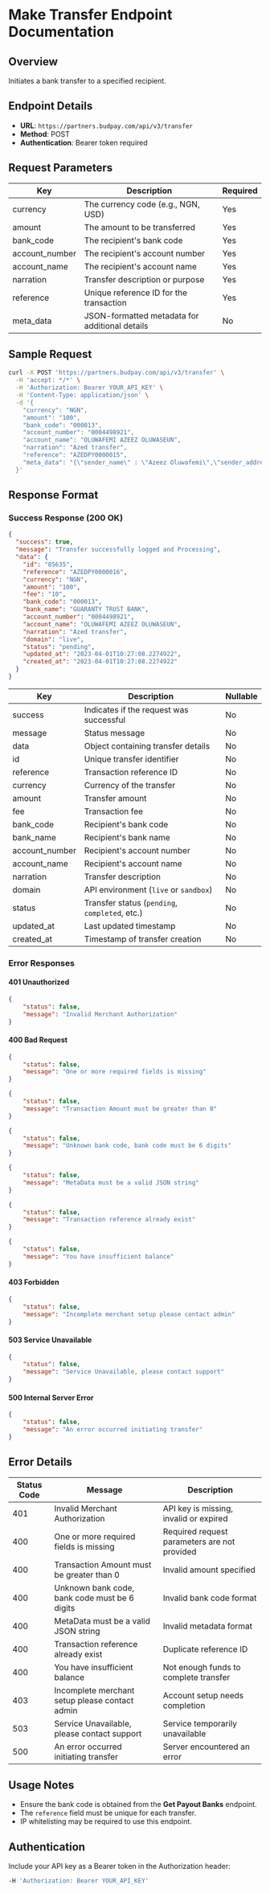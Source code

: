 # Make Transfer Endpoint Documentation

## Overview
Initiates a bank transfer to a specified recipient.

## Endpoint Details
- **URL**: `https://partners.budpay.com/api/v3/transfer`
- **Method**: POST
- **Authentication**: Bearer token required

## Request Parameters

| Key          | Description                                       | Required |
|-------------|---------------------------------------------------|----------|
| currency    | The currency code (e.g., NGN, USD)               | Yes      |
| amount      | The amount to be transferred                     | Yes      |
| bank_code   | The recipient's bank code                        | Yes      |
| account_number | The recipient's account number               | Yes      |
| account_name  | The recipient's account name                   | Yes      |
| narration   | Transfer description or purpose                  | Yes      |
| reference   | Unique reference ID for the transaction          | Yes      |
| meta_data   | JSON-formatted metadata for additional details   | No       |

## Sample Request
```bash
curl -X POST 'https://partners.budpay.com/api/v3/transfer' \
  -H 'accept: */*' \
  -H 'Authorization: Bearer YOUR_API_KEY' \
  -H 'Content-Type: application/json' \
  -d '{
    "currency": "NGN",
    "amount": "100",
    "bank_code": "000013",
    "account_number": "0004498921",
    "account_name": "OLUWAFEMI AZEEZ OLUWASEUN",
    "narration": "Azed transfer",
    "reference": "AZEDPY0000015",
    "meta_data": "{\"sender_name\" : \"Azeez Oluwafemi\",\"sender_address\" : \"No 18 BUD Infrastructure BLVD Lekki Lagos Nigeria\"}"
  }'
```

## Response Format

### Success Response (200 OK)
```json
{
  "success": true,
  "message": "Transfer successfully logged and Processing",
  "data": {
    "id": "85635",
    "reference": "AZEDPY0000016",
    "currency": "NGN",
    "amount": "100",
    "fee": "10",
    "bank_code": "000013",
    "bank_name": "GUARANTY TRUST BANK",
    "account_number": "0004498921",
    "account_name": "OLUWAFEMI AZEEZ OLUWASEUN",
    "narration": "Azed transfer",
    "domain": "live",
    "status": "pending",
    "updated_at": "2023-04-01T10:27:08.2274922",
    "created_at": "2023-04-01T10:27:08.2274922"
  }
}
```

| Key           | Description                                     | Nullable |
|--------------|-------------------------------------------------|----------|
| success      | Indicates if the request was successful         | No       |
| message      | Status message                                  | No       |
| data         | Object containing transfer details              | No       |
| id           | Unique transfer identifier                      | No       |
| reference    | Transaction reference ID                        | No       |
| currency     | Currency of the transfer                        | No       |
| amount       | Transfer amount                                 | No       |
| fee          | Transaction fee                                 | No       |
| bank_code    | Recipient's bank code                          | No       |
| bank_name    | Recipient's bank name                          | No       |
| account_number | Recipient's account number                    | No       |
| account_name  | Recipient's account name                      | No       |
| narration    | Transfer description                           | No       |
| domain       | API environment (`live` or `sandbox`)          | No       |
| status       | Transfer status (`pending`, `completed`, etc.) | No       |
| updated_at   | Last updated timestamp                         | No       |
| created_at   | Timestamp of transfer creation                 | No       |


### Error Responses

#### 401 Unauthorized
```json
{
    "status": false,
    "message": "Invalid Merchant Authorization"
}
```

#### 400 Bad Request
```json
{
    "status": false,
    "message": "One or more required fields is missing"
}
```

```json
{
    "status": false,
    "message": "Transaction Amount must be greater than 0"
}
```

```json
{
    "status": false,
    "message": "Unknown bank code, bank code must be 6 digits"
}
```

```json
{
    "status": false,
    "message": "MetaData must be a valid JSON string"
}
```

```json
{
    "status": false,
    "message": "Transaction reference already exist"
}
```

```json
{
    "status": false,
    "message": "You have insufficient balance"
}
```

#### 403 Forbidden
```json
{
    "status": false,
    "message": "Incomplete merchant setup please contact admin"
}
```

#### 503 Service Unavailable
```json
{
    "status": false,
    "message": "Service Unavailable, please contact support"
}
```

#### 500 Internal Server Error
```json
{
    "status": false,
    "message": "An error occurred initiating transfer"
}
```

## Error Details
| Status Code | Message | Description |
|------------|---------|-------------|
| 401 | Invalid Merchant Authorization | API key is missing, invalid or expired |
| 400 | One or more required fields is missing | Required request parameters are not provided |
| 400 | Transaction Amount must be greater than 0 | Invalid amount specified |
| 400 | Unknown bank code, bank code must be 6 digits | Invalid bank code format |
| 400 | MetaData must be a valid JSON string | Invalid metadata format |
| 400 | Transaction reference already exist | Duplicate reference ID |
| 400 | You have insufficient balance | Not enough funds to complete transfer |
| 403 | Incomplete merchant setup please contact admin | Account setup needs completion |
| 503 | Service Unavailable, please contact support | Service temporarily unavailable |
| 500 | An error occurred initiating transfer | Server encountered an error |

## Usage Notes
- Ensure the bank code is obtained from the **Get Payout Banks** endpoint.
- The `reference` field must be unique for each transfer.
- IP whitelisting may be required to use this endpoint.

## Authentication
Include your API key as a Bearer token in the Authorization header:
```bash
-H 'Authorization: Bearer YOUR_API_KEY'
```

